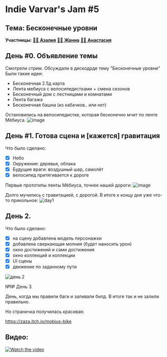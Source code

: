 # Indie Varvar's Jam #5
## Тема: **Бесконечные уровни**
**Участницы:** <a href="https://github.com/zazaraisovna">:woman_technologist: <b>Азалия</b></a>
<a href="https://github.com/whiletruegoto"> :woman_technologist: <b>Жанна</b></a>
<a href="https://github.com/wheelreinventions"> :woman_technologist: <b>Анастасия</b></a>
##
## День #0. **Объявление темы**
Смотрели стрим. Обсуждали в дискодрде тему "Бесконечные уровни"
Были такие идеи:
* Бесконечная 2.5д карта
* Лента мебиуса с велосипедистками + смена сезонов
* Бесконечный дом с лестницами и комнатами
* Лента багажа
* Бесконечная башна (из кабачков.. или нет)

Остановились на велосипедистке, которая бесконечно мчит по ленте Мёбиуса.
![image](https://github.com/code-sisters-home/iv-jam-5/assets/5063376/36d1307c-4eec-496b-9f26-98c9c500064c)

## День #1. **Готова сцена и [кажется] гравитация**

Что было сделано:
- [x] Небо
- [x] Окружение: деревья, облака
- [x] Будущие враги: воздушный шар, самолёт
- [x] велосипед притягивается к дороге

Первые прототипы ленты Мёбиуса, точнее нашей дороги:
![image](https://github.com/code-sisters-home/iv-jam-5/assets/5063376/36c3ed49-5584-4482-b8d7-daa0be0e17fa)

Долго мучились с гравитацией, с дорогой. В итоге к концу дня уже что-то прикольное:
![day1](https://github.com/code-sisters-home/iv-jam-5/assets/5063376/b5f61d6a-657c-4843-bc15-999175a899b1)

## День 2.

Что было сделано:
- [x] на сцену добавлена модель персонажки
- [x] добавлена сверкающая молния (будет наносить урон)
- [x] окно достижений и сами достижения
- [x] окно коллекций и коллекции
- [x] UI сцены
- [x] движение по заданному пути

![день 2](https://github.com/code-sisters-home/iv-jam-5/assets/5063376/45b5f766-f78e-4705-8370-cb2ccbb0d18c)

№№ День 3.

День, когда мы правили баги и заливали билд. В итоге так и не залили правильно.

Но страничка получилась красивая:

https://zaza.itch.io/mobius-bike

##
## Видео:
[![Watch the video](https://img.youtube.com/vi/08piy3F4JzE/sddefault.jpg)](https://youtu.be/08piy3F4JzE)


